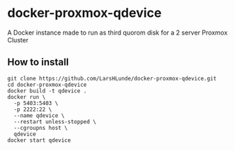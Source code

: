 # docker-proxmox-qdevice
A Docker instance made to run as third quorom disk for a 2 server Proxmox Cluster

## How to install
```
git clone https://github.com/LarsHLunde/docker-proxmox-qdevice.git
cd docker-proxmox-qdevice
docker build -t qdevice .
docker run \
  -p 5403:5403 \
  -p 2222:22 \
  --name qdevice \
  --restart unless-stopped \
  --cgroupns host \
  qdevice
docker start qdevice
```

